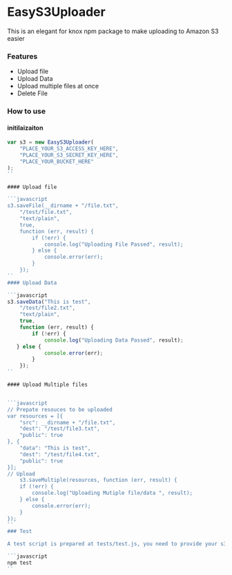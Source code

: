 EasyS3Uploader
==============

This is an elegant for knox npm package to make uploading to Amazon S3 easier

### Features
 + Upload file
 + Upload Data
 + Upload multiple files at once
 + Delete File
 
### How to use 

#### initilaizaiton

```javascript
var s3 = new EasyS3Uploader(
    "PLACE_YOUR_S3_ACCESS_KEY_HERE",
    "PLACE_YOUR_S3_SECRET_KEY_HERE",
    "PLACE_YOUR_BUCKET_HERE"
);
``

#### Upload file

```javascript
s3.saveFile(__dirname + "/file.txt",
    "/test/file.txt",
    "text/plain",
    true,
    function (err, result) {
        if (!err) {
            console.log("Uploading File Passed", result);
        } else {
            console.error(err);
        }
    });
``
#### Upload Data

```javascript
s3.saveData("This is test",
    "/test/file2.txt",
    "text/plain",
    true,
    function (err, result) {
        if (!err) {
            console.log("Uploading Data Passed", result);
   } else {
            console.error(err);
        }
    });
``

#### Upload Multiple files 


```javascript
// Prepate resouces to be uploaded 
var resources = [{
    "src": __dirname + "/file.txt",
    "dest": "/test/file3.txt",
    "public": true
}, {
    "data": "This is test",
    "dest": "/test/file4.txt",
    "public": true
}];
// Upload 
    s3.saveMultiple(resources, function (err, result) {
    if (!err) {
        console.log("Uploading Mutiple file/data ", result);
    } else {
        console.error(err);
    }
});
``
### Test

A test script is prepared at tests/test.js, you need to provide your s3 access key , secret key and bucket into that file , to run the test :

```javascript
npm test
``

